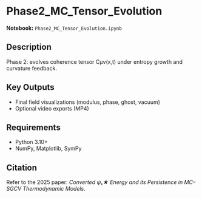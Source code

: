 # Phase2_MC_Tensor_Evolution

**Notebook:** `Phase2_MC_Tensor_Evolution.ipynb`

## Description
Phase 2: evolves coherence tensor Cμν(x,t) under entropy growth and curvature feedback.

## Key Outputs
- Final field visualizations (modulus, phase, ghost, vacuum)
- Optional video exports (MP4)

## Requirements
- Python 3.10+
- NumPy, Matplotlib, SymPy

## Citation
Refer to the 2025 paper: *Converted ψₛ★ Energy and its Persistence in MC–SGCV Thermodynamic Models*.
